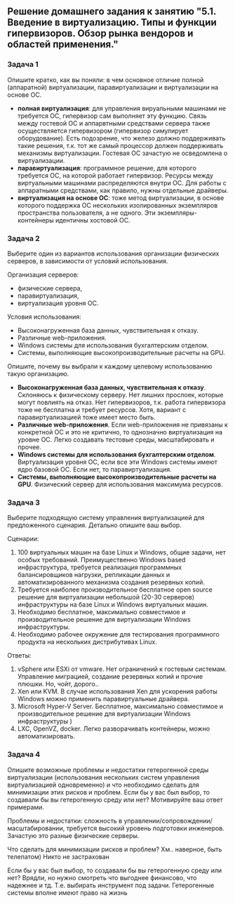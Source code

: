 ## Решение домашнего задания к занятию "5.1. Введение в виртуализацию. Типы и функции гипервизоров. Обзор рынка вендоров и областей применения."

### Задача 1

Опишите кратко, как вы поняли: в чем основное отличие полной (аппаратной) виртуализации, паравиртуализации и виртуализации на основе ОС.

- **полная виртуализация**: для управления вируальными машинами не требуется ОС, гипервизор сам выполняет эту функцию. Связь между гостевой ОС и аппарвтными средствами сервера также осуществляется гипервизором (гипервизор симулирует оборудование). Есть подозрение, что железо должно поддерживать такие решения, т.к. тот же самый процессор должен поддерживать механизмы виртуализации. Гостевая ОС зачастую не осведомлена о виртуализации.
- **паравиртуализация**: программное решение, для которого требуется ОС, на которой работает гипервизор. Ресурсы между виртуальными машинами распределяются внутри ОС. Для работы с аппаратными средствами, как правило, нужны отдельные драйверы.
- **виртуализация на основе ОС**: тоже метод виртуализации, в основе которого поддержка ОС нескольких изолированных экземпляров пространства пользователя, а не одного. Эти экземпляры-контейнеры идентичны хостовой ОС.

### Задача 2

Выберите один из вариантов использования организации физических серверов, в зависимости от условий использования.

Организация серверов:

- физические сервера,
- паравиртуализация,
- виртуализация уровня ОС.

Условия использования:

- Высоконагруженная база данных, чувствительная к отказу.
- Различные web-приложения.
- Windows системы для использования бухгалтерским отделом.
- Системы, выполняющие высокопроизводительные расчеты на GPU.

Опишите, почему вы выбрали к каждому целевому использованию такую организацию.

- **Высоконагруженная база данных, чувствительная к отказу**. Склоняюсь к физическому серверу. Нет лишних прослоек, которые могут повлиять на отказ. Нет гипервизоров, т.к. работа гипервизора тоже не бесплатна и требует ресурсов. Хотя, вариант с паравиртуализацией тоже имеет место быть.
- **Различные web-приложения**. Если web-приложения не привязаны к конкретной ОС и это не критично, то однозначно виртуализация на уровне ОС. Легко создавать тестовые среды, масштабировать и прочее.
- **Windows системы для использования бухгалтерским отделом**. Виртуализация уровня ОС, если все эти Windows системы имеют ядро базовой ОС. Если нет, то паравиртуализация.
- **Системы, выполняющие высокопроизводительные расчеты на GPU**. Физический сервер для использования максимума ресурсов.

### Задача 3

Выберите подходящую систему управления виртуализацией для предложенного сценария. Детально опишите ваш выбор.

Сценарии:

1. 100 виртуальных машин на базе Linux и Windows, общие задачи, нет особых требований. Преимущественно Windows based инфраструктура, требуется реализация программных балансировщиков нагрузки, репликации данных и автоматизированного механизма создания резервных копий.
2. Требуется наиболее производительное бесплатное open source решение для виртуализации небольшой (20-30 серверов) инфраструктуры на базе Linux и Windows виртуальных машин.
3. Необходимо бесплатное, максимально совместимое и производительное решение для виртуализации Windows инфраструктуры.
4. Необходимо рабочее окружение для тестирования программного продукта на нескольких дистрибутивах Linux.

Ответы:

1. vSphere или ESXi от vmware. Нет ограничений к гостевым системам. Управление миграцией, создание резервных копий и прочие плюшки. Но, чойт, дорого..
2. Xen или KVM. В случае использования Xen для ускорения работы Windows можно применить паравиртуальные драйвера.
3. Microsoft Hyper-V Server. Бесплатное, максимально совместимое и производительное решение для виртуализации Windows инфраструктуры )
4. LXC, OpenVZ, docker. Легко разворачивать контейнеры, можно автоматизировать.

### Задача 4

Опишите возможные проблемы и недостатки гетерогенной среды виртуализации (использования нескольких систем управления виртуализацией одновременно) и что необходимо сделать для минимизации этих рисков и проблем. Если бы у вас был выбор, то создавали бы вы гетерогенную среду или нет? Мотивируйте ваш ответ примерами.

Проблемы и недостатки: сложность в управлении/сопровождении/масштабировании, требуется высокий уровень подготовки инженеров. Зачастую это разные физические серверы.

Что сделать для минимизации рисков и проблем? Хм.. наверное, быть телепатом) Никто не застрахован

Если бы у вас был выбор, то создавали бы вы гетерогенную среду или нет? Врядли, но нужно смотреть что выгоднее финансово, что надежнее и тд. Т.е. выбирать инструмент под задачи. Гетерогенные системы вполне имеют право на жизнь
